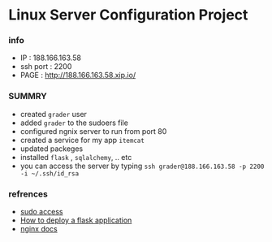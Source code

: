 # Linux Server Configuration Project


### info 
- IP : 188.166.163.58
- ssh port : 2200
- PAGE : http://188.166.163.58.xip.io/

### SUMMRY
- created `grader` user 
- added `grader` to the sudoers file 
- configured ngnix server to run from port 80 
- created a service for my app `itemcat`
- updated packeges 
- installed `flask` , `sqlalchemy`, .. etc
- you can access the server by typing `ssh grader@188.166.163.58 -p 2200  -i ~/.ssh/id_rsa`

### refrences
- [sudo access](https://access.redhat.com/documentation/en-US/Red_Hat_Enterprise_Linux_OpenStack_Platform/2/html/Getting_Started_Guide/ch02s03.html)
- [How to deploy a flask application](https://www.digitalocean.com/community/tutorials/how-to-serve-flask-applications-with-uswgi-and-nginx-on-ubuntu-18-04)
- [nginx docs](http://nginx.org/en/docs/)
